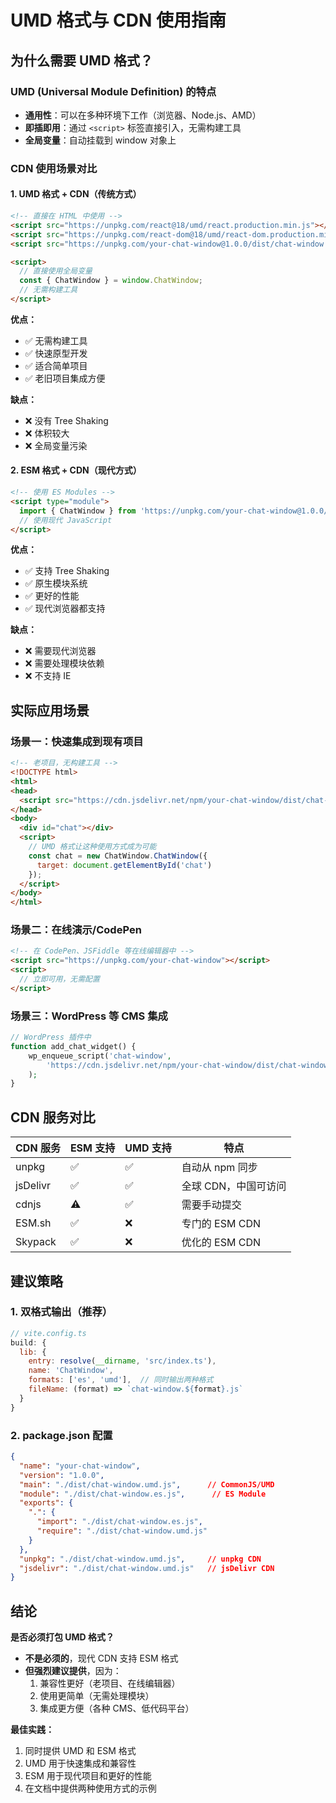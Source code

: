 # UMD 格式与 CDN 使用指南

## 为什么需要 UMD 格式？

### UMD (Universal Module Definition) 的特点
- **通用性**：可以在多种环境下工作（浏览器、Node.js、AMD）
- **即插即用**：通过 `<script>` 标签直接引入，无需构建工具
- **全局变量**：自动挂载到 window 对象上

### CDN 使用场景对比

#### 1. UMD 格式 + CDN（传统方式）
```html
<!-- 直接在 HTML 中使用 -->
<script src="https://unpkg.com/react@18/umd/react.production.min.js"></script>
<script src="https://unpkg.com/react-dom@18/umd/react-dom.production.min.js"></script>
<script src="https://unpkg.com/your-chat-window@1.0.0/dist/chat-window.umd.js"></script>

<script>
  // 直接使用全局变量
  const { ChatWindow } = window.ChatWindow;
  // 无需构建工具
</script>
```

**优点：**
- ✅ 无需构建工具
- ✅ 快速原型开发
- ✅ 适合简单项目
- ✅ 老旧项目集成方便

**缺点：**
- ❌ 没有 Tree Shaking
- ❌ 体积较大
- ❌ 全局变量污染

#### 2. ESM 格式 + CDN（现代方式）
```html
<!-- 使用 ES Modules -->
<script type="module">
  import { ChatWindow } from 'https://unpkg.com/your-chat-window@1.0.0/dist/chat-window.esm.js';
  // 使用现代 JavaScript
</script>
```

**优点：**
- ✅ 支持 Tree Shaking
- ✅ 原生模块系统
- ✅ 更好的性能
- ✅ 现代浏览器都支持

**缺点：**
- ❌ 需要现代浏览器
- ❌ 需要处理模块依赖
- ❌ 不支持 IE

## 实际应用场景

### 场景一：快速集成到现有项目
```html
<!-- 老项目，无构建工具 -->
<!DOCTYPE html>
<html>
<head>
  <script src="https://cdn.jsdelivr.net/npm/your-chat-window/dist/chat-window.umd.js"></script>
</head>
<body>
  <div id="chat"></div>
  <script>
    // UMD 格式让这种使用方式成为可能
    const chat = new ChatWindow.ChatWindow({
      target: document.getElementById('chat')
    });
  </script>
</body>
</html>
```

### 场景二：在线演示/CodePen
```html
<!-- 在 CodePen、JSFiddle 等在线编辑器中 -->
<script src="https://unpkg.com/your-chat-window"></script>
<script>
  // 立即可用，无需配置
</script>
```

### 场景三：WordPress 等 CMS 集成
```php
// WordPress 插件中
function add_chat_widget() {
    wp_enqueue_script('chat-window', 
        'https://cdn.jsdelivr.net/npm/your-chat-window/dist/chat-window.umd.js'
    );
}
```

## CDN 服务对比

| CDN 服务 | ESM 支持 | UMD 支持 | 特点 |
|----------|----------|----------|------|
| unpkg | ✅ | ✅ | 自动从 npm 同步 |
| jsDelivr | ✅ | ✅ | 全球 CDN，中国可访问 |
| cdnjs | ⚠️ | ✅ | 需要手动提交 |
| ESM.sh | ✅ | ❌ | 专门的 ESM CDN |
| Skypack | ✅ | ❌ | 优化的 ESM CDN |

## 建议策略

### 1. 双格式输出（推荐）
```js
// vite.config.ts
build: {
  lib: {
    entry: resolve(__dirname, 'src/index.ts'),
    name: 'ChatWindow',
    formats: ['es', 'umd'],  // 同时输出两种格式
    fileName: (format) => `chat-window.${format}.js`
  }
}
```

### 2. package.json 配置
```json
{
  "name": "your-chat-window",
  "version": "1.0.0",
  "main": "./dist/chat-window.umd.js",      // CommonJS/UMD
  "module": "./dist/chat-window.es.js",      // ES Module
  "exports": {
    ".": {
      "import": "./dist/chat-window.es.js",
      "require": "./dist/chat-window.umd.js"
    }
  },
  "unpkg": "./dist/chat-window.umd.js",     // unpkg CDN
  "jsdelivr": "./dist/chat-window.umd.js"   // jsDelivr CDN
}
```

## 结论

**是否必须打包 UMD 格式？**
- **不是必须的**，现代 CDN 支持 ESM 格式
- **但强烈建议提供**，因为：
  1. 兼容性更好（老项目、在线编辑器）
  2. 使用更简单（无需处理模块）
  3. 集成更方便（各种 CMS、低代码平台）

**最佳实践：**
1. 同时提供 UMD 和 ESM 格式
2. UMD 用于快速集成和兼容性
3. ESM 用于现代项目和更好的性能
4. 在文档中提供两种使用方式的示例
